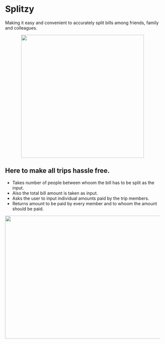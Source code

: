 # Splitzy

Making it easy and convenient to accurately split bills among friends, family and colleagues.


<div align="center">
<img src="https://user-images.githubusercontent.com/88512639/217618706-883d87eb-eb70-4bdd-bb09-d518e0eb50c4.png" height=400 width=400 />
</div>

## Here to make all trips hassle free. 
- Takes number of people between whoom the bill has to be split as the input.
- Also the total bill amount is taken as input.
- Asks the user to input individual amounts paid by the trip members.
- Returns amount to be paid by every member and to whoom the amount should be paid.
<img src="https://user-images.githubusercontent.com/88512639/217613186-65b3fdaf-5ab3-4313-addd-c30f461f8763.jpeg" height=400, width="700" />
